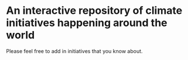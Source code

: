 # An interactive repository of climate initiatives happening around the world 

Please feel free to add in initiatives that you know about. 
